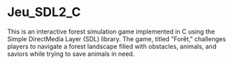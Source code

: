# Jeu_SDL2_C
This is an interactive forest simulation game implemented in C using the Simple DirectMedia Layer (SDL) library. The game, titled "Forêt," challenges players to navigate a forest landscape filled with obstacles, animals, and saviors while trying to save animals in need. 
